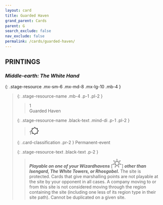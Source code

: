 ```yaml
---
layout: card
title: Guarded Haven
grand_parent: Cards
parent: G
search_exclude: false
nav_exclude: false
permalink: /cards/guarded-haven/
---
```


## PRINTINGS


### _Middle-earth: The White Hand_

{: .stage-resource .mx-sm-6 .mx-md-8 .mx-lg-10 .mb-4 }
> {: .stage-resource-name .mb-4 .p-1 .pl-2 }
> > <div class="card-mp">1</div>
> > <div class="card-name">Guarded Haven</div>
>
> {: .stage-resource-name .black-text .mind-di .p-1 .pl-2 }
> > 1![](/assets/images/stage-point.svg)
>
> {: .card-classification .pr-2 }
> Permanent-event
>
> {: .stage-resource-text .black-text .p-2 }
> > ***Playable on one of your Wizardhavens*** \[![](/assets/images/free-haven.svg)] ***other than Isengard, The White Towers, or Rhosgobel.*** The site is protected. Cards that give marshalling points are not playable at the site by your opponent in all cases. A company moving to or from this site is not considered moving through the region containing the site (including one less of its region type in their site path). Cannot be duplicated on a given site. 
> 
